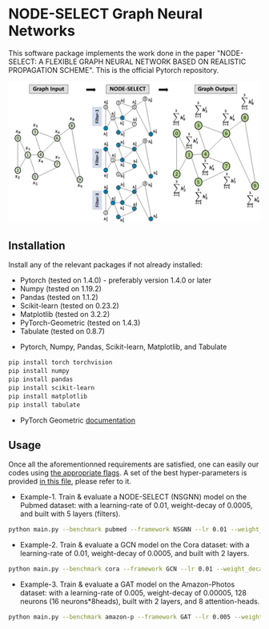 # NODE-SELECT Graph Neural Networks

This software package implements the work done in the paper "NODE-SELECT: A FLEXIBLE GRAPH NEURAL NETWORK BASED ON REALISTIC PROPAGATION SCHEME". This is the official Pytorch repository.

![](front-pic.png)
<a name="installation"></a>
## Installation
Install any of the relevant packages if not already installed:
* Pytorch (tested on 1.4.0) - preferably version 1.4.0 or later
* Numpy   (tested on 1.19.2)
* Pandas  (tested on 1.1.2) 
* Scikit-learn (tested on 0.23.2) 
* Matplotlib (tested on 3.2.2)
* PyTorch-Geometric (tested on 1.4.3)
* Tabulate (tested on 0.8.7)
- Pytorch, Numpy, Pandas, Scikit-learn, Matplotlib, and Tabulate

```bash
pip install torch torchvision 
pip install numpy
pip install pandas
pip install scikit-learn
pip install matplotlib
pip install tabulate
```

- PyTorch Geometric [documentation](https://pytorch-geometric.readthedocs.io/en/latest/notes/installation.html#installation)


<a name="usage"></a>
## Usage
Once all the aforementionned requirements are satisfied, one can easily our codes using [the appropriate flags](./miscellaneous.txt). A set of the best hyper-parameters is provided [in this file](./NODE-SELECT_Configurations.pdf), please refer to it.

- Example-1. Train & evaluate a NODE-SELECT (NSGNN) model on the Pubmed dataset: with a learning-rate of 0.01, weight-decay of 0.0005, and built with 5 layers (filters).

```bash
python main.py --benchmark pubmed --framework NSGNN --lr 0.01 --weight_decay 0.0005  --layers 5
```

- Example-2. Train & evaluate a GCN model on the Cora dataset: with a learning-rate of 0.01, weight-decay of 0.0005, and built with 2 layers.

```bash
python main.py --benchmark cora --framework GCN --lr 0.01 --weight_decay 0.0005  --layers 2
```

- Example-3. Train & evaluate a GAT model on the Amazon-Photos dataset: with a learning-rate of 0.005, weight-decay of 0.00005, 128 neurons (16 neurons\*8heads), built with 2 layers, and 8 attention-heads.

```bash
python main.py --benchmark amazon-p --framework GAT --lr 0.005 --weight_decay 0.00005  --layers 2 --heads 8 --neurons 16
```
